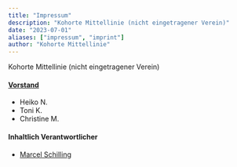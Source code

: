 ```yaml
---
title: "Impressum"
description: "Kohorte Mittellinie (nicht eingetragener Verein)"
date: "2023-07-01"
aliases: ["impressum", "imprint"]
author: "Kohorte Mittellinie"
---
```


Kohorte Mittellinie (nicht eingetragener Verein)

#### [Vorstand](mailto:vorstand@kohorte-mittellinie.eu)

* Heiko N.
* Toni K.
* Christine M.

#### Inhaltlich Verantwortlicher

* [Marcel Schilling](mailto:admin@kohorte-mittellinie.eu)

